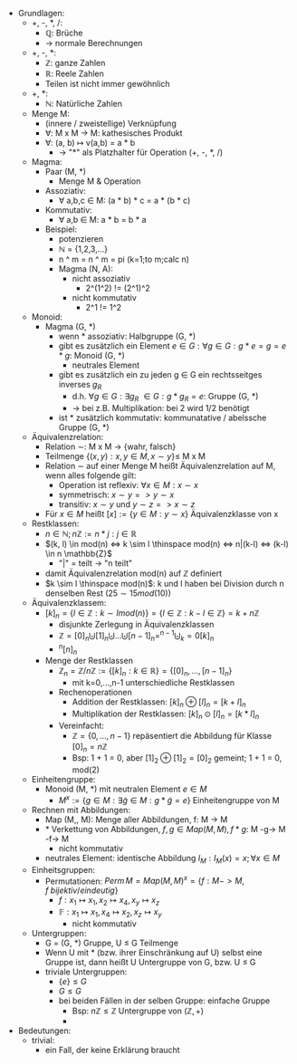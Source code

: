 - Grundlagen:
	- +, -, $\ast$, /:
		- $\mathbb{Q}$: Brüche
		- -> normale Berechnungen
	- +, -, $\ast$:
		- $\mathbb{Z}$: ganze Zahlen
		- $\mathbb{R}$: Reele Zahlen
		- Teilen ist nicht immer gewöhnlich
	- +, $\ast$:
		- $\mathbb{N}$: Natürliche Zahlen
	- Menge M:
		- (innere / zweistellige) Verknüpfung
		- $\forall$: M x M -> M: kathesisches Produkt
		- $\forall$: (a, b) $\mapsto$ v(a,b) = a * b
			- -> "*" als Platzhalter für Operation (+, -, $\ast$, /)
	- Magma:
		- Paar (M, *)
			- Menge M & Operation
		- Assoziativ:
			- $\forall$ a,b,c $\in$ M: (a * b) * c = a * (b * c)
		- Kommutativ:
			- $\forall$ a,b $\in$ M: a * b = b * a
		- Beispiel:
			- potenzieren
			- $\mathbb{N}$ = {1,2,3,...}
			- n ^ m = n ^ m = pi (k=1;to m;calc n)
			- Magma (N, A):
				- nicht assoziativ
					- 2^(1^2) != (2^1)^2
				- nicht kommutativ
					- 2^1 != 1^2
	- Monoid:
		- Magma (G, *)
			- wenn * assoziativ: Halbgruppe (G, *)
			- gibt es zusätzlich ein Element $e \in G: \forall g \in G: g * e = g = e * g$: Monoid (G, *)
				- neutrales Element
			- gibt es zusätzlich ein zu jeden g $\in$ G ein rechtsseitges inverses $g_R$
				- d.h. $\forall g \in G: \exists g_R$ $\in G: g * g_R = e$: Gruppe (G, *)
				- -> bei z.B. Multiplikation: bei 2 wird 1/2 benötigt
			- ist * zusätzlich kommutativ: kommunatative / abelssche Gruppe (G, *)
	- Äquivalenzrelation:
		- Relation $\sim$: M x M -> {wahr, falsch}
		- Teilmenge $\{(x,y): x, y \in M, x \sim y\} \leq$ M x M
		- Relation $\sim$ auf einer Menge M heißt Äquivalenzrelation auf M, wenn alles folgende gilt:
			- Operation ist reflexiv: $\forall x \in M: x \sim x$
			- symmetrisch: $x \sim y => y \sim x$
			- transitiv: $x \sim y$ und $y \sim z => x \sim z$
		- Für $x \in M$ heißt $[x] := \{ y \in M: y \sim x\}$ Äquivalenzklasse von x
	- Restklassen:
		- $n \in \mathbb{N}; n \mathbb{Z} := { n \ast j : j \in \mathbb{R} }$
		- $(k, l) \in mod(n) <=> k \sim l \thinspace mod(n) <=> n|(k-l) <=> (k-l) \in n \mathbb{Z}$
			- "|" = teilt -> "n teilt"
		- damit Äquivalenzrelation mod(n) auf $\mathbb{Z}$ definiert
		- $k \sim l \thinspace mod(n)$: k und l haben bei Division durch n denselben Rest ($25 \sim 15 mod(10)$)
	- Äquivalenzklassem:
		- $[k]_n = \{l \in \mathbb{Z}: k \sim l mod(n)\} = \{l \in \mathbb{Z}: k - l \in \mathbb{Z}\} = k + n\mathbb{Z}$
			- disjunkte Zerlegung in Äquivalenzklassen
			- $\mathbb{Z} = [0]_n \biguplus [1]_n \biguplus ... \biguplus [n-1]_n = ^{n-1}\biguplus_k=0 [k]_n$
			- $^n[n]_n$
		- Menge der Restklassen
			- $\mathbb{Z}_n = \mathbb{Z}/n\mathbb{Z} := \{[k]_n: k \in \mathbb{R}\} = \{[0]_n, ..., [n-1]_n\}$
				- mit k=0,...,n-1 unterschiedliche Restklassen
			- Rechenoperationen
				- Addition der Restklassen: $[k]_{n} \oplus [l]_{n}=[k+l]_{n}$
				- Multiplikation der Restklassen: $[k]_{n} \odot [l]_{n}=[k \ast l]_{n}$
			- Vereinfacht:
				- $\mathbb{Z} = \{0, ..., n-1\}$ repäsentiert die Abbildung für Klasse $[0]_n = n\mathbb{Z}$
				- Bsp: 1 + 1 = 0, aber $[1]_2 \oplus [1]_2 = [0]_2$ gemeint; 1 + 1 = 0, mod(2)
	- Einheitengruppe:
		- Monoid (M, *) mit neutralen Element $e \in M$
			- $M^x := \{g \in M: \exists \widetilde{g} \in M: g \ast \widetilde{g} = e\}$ Einheitengruppe von M
	- Rechnen mit Abbildungen:
		- Map (M,, M): Menge aller Abbildungen, f: M -> M
		- $\ast$ Verkettung von Abbildungen, $f,g \in Map(M, M), f \ast g$: M -g-> M -f-> M
			- nicht kommutativ
		- neutrales Element: identische Abbildung $I_M: I_M(x) = x; \forall x \in M$
	- Einheitsgruppen:
		- Permutationen: $Perm \, M = Map(M, M)^x = \{f: M -> M, f \  bijektiv / eindeutig\}$
			- $f: x_1 \mapsto x_1, x_2 \mapsto x_4, x_y \mapsto x_z$
			- $\mathbb{F}: x_1 \mapsto x_1 ,x_4 \mapsto x_2, x_z \mapsto x_y$
				- nicht kommutativ
	- Untergruppen:
		- G = (G, $\ast$) Gruppe, U $\leq$ G Teilmenge
		- Wenn U mit $\ast$ (bzw. ihrer Einschränkung auf U) selbst eine Gruppe ist, dann heißt U Untergruppe von G, bzw. U $\leq$ G
		- triviale Untergruppen:
			- $\{e\} \leq G$
			- $G \leq G$
			- bei beiden Fällen in der selben Gruppe: einfache Gruppe
				- Bsp: $n\mathbb{Z} \leq \mathbb{Z}$ Untergruppe von $(\mathbb{Z}, +)$
				-
- Bedeutungen:
	- trivial:
		- ein Fall, der keine Erklärung braucht